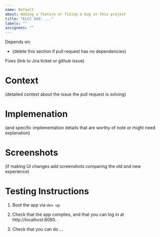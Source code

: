 ```yaml
---
name: Default
about: Adding a feature or fixing a bug in this project
title: "ELCC XXX: ..."
labels: ""
assignees: ""
---
```


Depends on:

- (delete this section if pull request has no dependencies)

Fixes (link to Jira ticket or github issue)

# Context

(detailed context about the issue the pull request is solving)

# Implemenation

(and specific implementation details that are worthy of note or might need explanation)

# Screenshots

(if making UI changes add screenshots comparing the old and new experience)

# Testing Instructions

1. Boot the app via `dev up`

2. Check that the app complies, and that you can log in at http://localhost:8080.

3. Check that you can do ...
